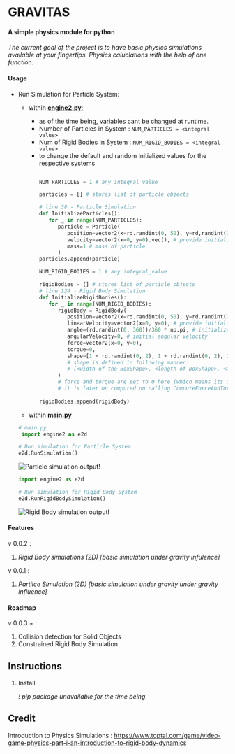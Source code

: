 # GRAVITAS
#### A simple physics module for python

*The current goal of the project is to have basic physics simulations available at your fingertips. Physics caluclations with the help of one function.*

#### Usage
* Run Simulation for Particle System:
   * within **[engine2.py](https://github.com/bwaklog/Gravitas/blob/683c4f23c8aa3e7fb4fbd026dc35291cb0c57035/engine2.py)**:
       * as of the time being, variables cant be changed at runtime.
       * Number of Particles in System : `NUM_PARTICLES = <integral value>`
       * Num of Rigid Bodies in System : `NUM_RIGID_BODIES = <integral value>`
       * to change the default and random initialized values for the respective systems
         ```python

         NUM_PARTICLES = 1 # any integral_value

         particles = [] # stores list of particle objects

         # line 38 - Particle Simulation
         def InitializeParticles():
            for _ in range(NUM_PARTICLES):
               particle = Particle(
                  position=vector2(x=rd.randint(0, 50), y=rd,randint(0, 50)).vec(), # range for random positioning (<start>, <stop>)
                  velocity=vector2(x=0, y=0).vec(), # provide initialized velocities
                  mass=1 # mass of particle
               )
         particles.append(particle)
         ```
         ```python
         NUM_RIGID_BODIES = 1 # any integral_value

         rigidBodies = [] # stores list of particle objects
         # line 124 - Rigid Body Simulation
         def InitializeRigidBodies():
            for _ in range(NUM_RIGID_BODIES):
               rigidBody = RigidBody(
                  position=vector2(x=rd.randint(0, 50), y=rd.randint(0, 50)), # range for random positioning (<start>, <stop>)
                  linearVelocity=vector2(x=0, y=0), # provide initialized linear velocities
                  angle=(rd.randint(0, 360))/360 * np.pi, # initialized angle in radians
                  angularVelocity=0, # initial angular velocity
                  force=vector2(x=0, y=0), 
                  torque=0,
                  shape=[1 + rd.randint(0, 2), 1 + rd.randint(0, 2), 1]
                  # shape is defined in following manner:
                  # [<width of the BoxShape>, <length of BoxShape>, <mass of BoxShape>]
               )
               # force and torque are set to 0 here (which means its intial value is null / undefined)
               # it is later on computed on calling ComputeForceAndTorque(<rigidbody>) function
        
         rigidBodies.append(rigidBody)
         ```
      

	* within **[main.py](https://github.com/bwaklog/Gravitas/blob/dd86f2fb2e104ffd7a138e4cb8ab3af78df7a6f8/main.py)**
   ```python
   # main.py
	import engine2 as e2d

   # Run simulation for Particle System
   e2d.RunSimulation()
   ```
   ![Particle simulation output!](https://i.imgur.com/r8IFpgy "Particle Simulation output")

   ``` python
   import engine2 as e2d

   # Run simulation for Rigid Body System
   e2d.RunRigidBodySimulation()
	```
   ![Rigid Body simulation output!](https://i.imgur.com/sxSFyJa.png "Rigid Body Simulation output")

#### Features
v 0.0.2 :

   1. *Rigid Body simulations (2D) [basic simulation under gravity infulence]*

v 0.0.1 :

   1. *Partilce Simulation (2D) [basic simulation under gravity under gravity influence]*
   
#### Roadmap
v 0.0.3 + :
   1. Collision detection for Solid Objects
   2. Constrained Rigid Body Simulation

## Instructions

1. Install 

	*! pip package unavailable for the time being.*

## Credit
Introduction to Physics Simulations : https://www.toptal.com/game/video-game-physics-part-i-an-introduction-to-rigid-body-dynamics
<!-- * Solar system data : https://www.kaggle.com/datasets/jaredsavage/solar-system-major-bodies-data?resource=download -->

